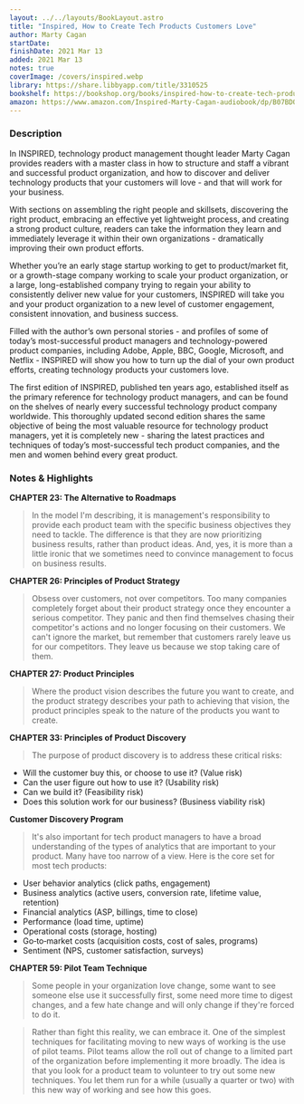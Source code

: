 ```yaml
---
layout: ../../layouts/BookLayout.astro
title: "Inspired, How to Create Tech Products Customers Love"
author: Marty Cagan
startDate:
finishDate: 2021 Mar 13
added: 2021 Mar 13
notes: true
coverImage: /covers/inspired.webp
library: https://share.libbyapp.com/title/3310525
bookshelf: https://bookshop.org/books/inspired-how-to-create-tech-products-customers-love/9781119387503
amazon: https://www.amazon.com/Inspired-Marty-Cagan-audiobook/dp/B07BDQVC45/
---
```


### Description
In INSPIRED, technology product management thought leader Marty Cagan provides readers with a master class in how to structure and staff a vibrant and successful product organization, and how to discover and deliver technology products that your customers will love - and that will work for your business.

With sections on assembling the right people and skillsets, discovering the right product, embracing an effective yet lightweight process, and creating a strong product culture, readers can take the information they learn and immediately leverage it within their own organizations - dramatically improving their own product efforts.

Whether you’re an early stage startup working to get to product/market fit, or a growth-stage company working to scale your product organization, or a large, long-established company trying to regain your ability to consistently deliver new value for your customers, INSPIRED will take you and your product organization to a new level of customer engagement, consistent innovation, and business success.

Filled with the author’s own personal stories - and profiles of some of today’s most-successful product managers and technology-powered product companies, including Adobe, Apple, BBC, Google, Microsoft, and Netflix - INSPIRED will show you how to turn up the dial of your own product efforts, creating technology products your customers love.

The first edition of INSPIRED, published ten years ago, established itself as the primary reference for technology product managers, and can be found on the shelves of nearly every successful technology product company worldwide. This thoroughly updated second edition shares the same objective of being the most valuable resource for technology product managers, yet it is completely new - sharing the latest practices and techniques of today’s most-successful tech product companies, and the men and women behind every great product.

### Notes & Highlights
**CHAPTER 23: The Alternative to Roadmaps**
> In the model I'm describing, it is management's responsibility to provide each product team with the specific business objectives they need to tackle. The difference is that they are now prioritizing business results, rather than product ideas. And, yes, it is more than a little ironic that we sometimes need to convince management to focus on business results.

**CHAPTER 26: Principles of Product Strategy**
> Obsess over customers, not over competitors. Too many companies completely forget about their product strategy once they encounter a serious competitor. They panic and then find themselves chasing their competitor's actions and no longer focusing on their customers. We can't ignore the market, but remember that customers rarely leave us for our competitors. They leave us because we stop taking care of them.

**CHAPTER 27: Product Principles**
> Where the product vision describes the future you want to create, and the product strategy describes your path to achieving that vision, the product principles speak to the nature of the products you want to create.

**CHAPTER 33: Principles of Product Discovery**
> The purpose of product discovery is to address these critical risks:
* Will the customer buy this, or choose to use it? (Value risk)
* Can the user figure out how to use it? (Usability risk)
* Can we build it? (Feasibility risk)
* Does this solution work for our business? (Business viability risk)

**Customer Discovery Program**
> It's also important for tech product managers to have a broad understanding of the types of analytics that are important to your product. Many have too narrow of a view. Here is the core set for most tech products:
* User behavior analytics (click paths, engagement)
* Business analytics (active users, conversion rate, lifetime value, retention)
* Financial analytics (ASP, billings, time to close)
* Performance (load time, uptime)
* Operational costs (storage, hosting)
* Go‐to‐market costs (acquisition costs, cost of sales, programs)
* Sentiment (NPS, customer satisfaction, surveys)

**CHAPTER 59: Pilot Team Technique**
> Some people in your organization love change, some want to see someone else use it successfully first, some need more time to digest changes, and a few hate change and will only change if they're forced to do it.

> Rather than fight this reality, we can embrace it. One of the simplest techniques for facilitating moving to new ways of working is the use of pilot teams. Pilot teams allow the roll out of change to a limited part of the organization before implementing it more broadly. The idea is that you look for a product team to volunteer to try out some new techniques. You let them run for a while (usually a quarter or two) with this new way of working and see how this goes.
